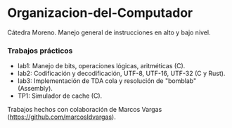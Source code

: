 # Organizacion-del-Computador

Cátedra Moreno. Manejo general de instrucciones en alto y bajo nivel.

### Trabajos prácticos
* lab1: Manejo de bits, operaciones lógicas, aritméticas (C).
* lab2: Codificación y decodificación, UTF-8, UTF-16, UTF-32 (C y Rust).
* lab3: Implementación de TDA cola y resolución de "bomblab" (Assembly).
* TP1:  Simulador de cache (C).

Trabajos hechos con colaboración de Marcos Vargas (https://github.com/marcosldvargas).
